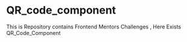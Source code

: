 # QR_code_component
This is Repository contains Frontend Mentors Challenges , Here Exists QR_Code_Component
